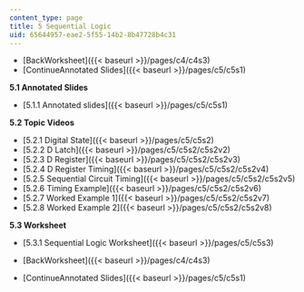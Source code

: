 ```yaml
---
content_type: page
title: 5 Sequential Logic
uid: 65644957-eae2-5f55-14b2-8b47728b4c31
---
```


*   [BackWorksheet]({{< baseurl >}}/pages/c4/c4s3)
*   [ContinueAnnotated Slides]({{< baseurl >}}/pages/c5/c5s1)

**5.1 Annotated Slides**

*   [5.1.1 Annotated slides]({{< baseurl >}}/pages/c5/c5s1)

**5.2 Topic Videos**

*   [5.2.1 Digital State]({{< baseurl >}}/pages/c5/c5s2)
*   [5.2.2 D Latch]({{< baseurl >}}/pages/c5/c5s2/c5s2v2)
*   [5.2.3 D Register]({{< baseurl >}}/pages/c5/c5s2/c5s2v3)
*   [5.2.4 D Register Timing]({{< baseurl >}}/pages/c5/c5s2/c5s2v4)
*   [5.2.5 Sequential Circuit Timing]({{< baseurl >}}/pages/c5/c5s2/c5s2v5)
*   [5.2.6 Timing Example]({{< baseurl >}}/pages/c5/c5s2/c5s2v6)
*   [5.2.7 Worked Example 1]({{< baseurl >}}/pages/c5/c5s2/c5s2v7)
*   [5.2.8 Worked Example 2]({{< baseurl >}}/pages/c5/c5s2/c5s2v8)

**5.3 Worksheet**

*   [5.3.1 Sequential Logic Worksheet]({{< baseurl >}}/pages/c5/c5s3)

*   [BackWorksheet]({{< baseurl >}}/pages/c4/c4s3)
*   [ContinueAnnotated Slides]({{< baseurl >}}/pages/c5/c5s1)